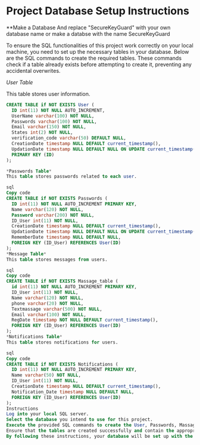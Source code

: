 # Project Database Setup Instructions
**Make a Database And replace "SecureKeyGuard" with your own database name or make a databse with the name SecureKeyGuard

To ensure the SQL functionalities of this project work correctly on your local machine, you need to set up the necessary tables in your database. Below are the SQL commands to create the required tables. These commands check if a table already exists before attempting to create it, preventing any accidental overwrites.

*User Table*

This table stores user information.

```sql
CREATE TABLE if NOT EXISTS User (
  ID int(11) NOT NULL AUTO_INCREMENT,
  UserName varchar(100) NOT NULL,
  Passwords varchar(100) NOT NULL,
  Email varchar(150) NOT NULL,
  States int(2) NOT NULL,
  verification_code varchar(50) DEFAULT NULL,
  CreationDate timestamp NULL DEFAULT current_timestamp(),
  UpdationDate timestamp NULL DEFAULT NULL ON UPDATE current_timestamp(),
  PRIMARY KEY (ID)
);

*Passwords Table*
This table stores passwords related to each user.

sql
Copy code
CREATE TABLE if NOT EXISTS Passwords (
  ID int(11) NOT NULL AUTO_INCREMENT PRIMARY KEY,
  Name varchar(120) NOT NULL,
  Password varchar(200) NOT NULL,
  ID_User int(11) NOT NULL,
  CreationDate timestamp NULL DEFAULT current_timestamp(),
  UpdationDate timestamp NULL DEFAULT NULL ON UPDATE current_timestamp(),
  RememberDate timestamp NULL DEFAULT NULL,
  FOREIGN KEY (ID_User) REFERENCES User(ID)
);
*Message Table*
This table stores messages from users.

sql
Copy code
CREATE TABLE if NOT EXISTS Massage_table (
  id int(11) NOT NULL AUTO_INCREMENT PRIMARY KEY,
  ID_User int(11) NOT NULL,
  Name varchar(120) NOT NULL,
  phone varchar(20) NOT NULL,
  Textmassage varchar(500) NOT NULL,
  Email varchar(100) NOT NULL,
  RegDate timestamp NOT NULL DEFAULT current_timestamp(),
  FOREIGN KEY (ID_User) REFERENCES User(ID)
);
*Notifications Table*
This table stores notifications for users.

sql
Copy code
CREATE TABLE if NOT EXISTS Notifications (
  ID int(11) NOT NULL AUTO_INCREMENT PRIMARY KEY,
  Name varchar(50) NOT NULL,
  ID_User int(11) NOT NULL,
  CreationDate timestamp NULL DEFAULT current_timestamp(),
  Notification_Date timestamp NULL DEFAULT NULL,
  FOREIGN KEY (ID_User) REFERENCES User(ID)
);
Instructions
Log into your local SQL server.
Select the database you intend to use for this project.
Execute the provided SQL commands to create the User, Passwords, Massage_table, and Notifications tables.
Ensure that the tables are created successfully and contain the appropriate columns as outlined above.
By following these instructions, your database will be set up with the necessary tables and ready to support the project's SQL functionalities. If you encounter any issues with the table creation, ensure your SQL server is up to date and that you have the necessary permissions to create tables.
